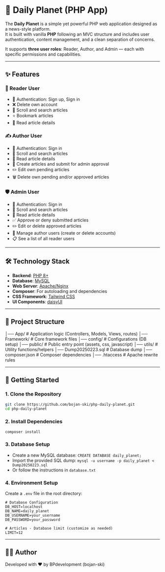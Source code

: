 # 📰 Daily Planet (PHP App)

The **Daily Planet** is a simple yet powerful PHP web application designed as a news-style platform.  
It is built with vanilla **PHP** following an MVC structure and includes user authentication, content management, and a clean separation of concerns.

It supports **three user roles**: Reader, Author, and Admin — each with specific permissions and capabilities.

---

## ✨ Features

### 👤 Reader User
- 🔐 Authentication: Sign up, Sign in  
- ❌ Delete own account  
- 📜 Scroll and search articles  
- ⭐ Bookmark articles  
- 📖 Read article details  

### ✍️ Author User
- 🔐 Authentication: Sign in  
- 📜 Scroll and search articles  
- 📖 Read article details  
- 📝 Create articles and submit for admin approval  
- ✏️ Edit own pending articles  
- 🗑️ Delete own pending and/or approved articles  

### 🛡️ Admin User
- 🔐 Authentication: Sign in  
- 📜 Scroll and search articles  
- 📖 Read article details  
- ✅ Approve or deny submitted articles  
- ✏️ Edit or delete approved articles  
- 👤 Manage author users (create or delete accounts)  
- 📋 See a list of all reader users  

---

## 🛠️ Technology Stack
- **Backend**: [PHP 8+](https://www.php.net/)
- **Database**: [MySQL](https://www.mysql.com/)
- **Web Server**: [Apache/Nginx](https://www.apachefriends.org/)
- **Composer**: For autoloading and dependencies  
- **CSS Framework**: [Tailwind CSS](https://tailwindcss.com/)  
- **UI Components**: [daisyUI](https://daisyui.com/)  

---

## 📂 Project Structure
│── App/            # Application logic (Controllers, Models, Views, routes)
│── Framework/      # Core framework files
│── config/         # Configurations (DB setup)
│── public/         # Public entry point (assets, css, javascript)
│── utils/          # Utility functions/helpers
│── Dump20250223.sql # Database dump
│── composer.json   # Composer dependencies
│── .htaccess       # Apache rewrite rules

---

## 🚀 Getting Started

### 1. Clone the Repository
```bash
git clone https://github.com/bojan-ski/php-daily-planet.git
cd php-daily-planet
```

### 2. Install Dependencies
```bash
composer install
```

### 3. Database Setup
- Create a new MySQL database: `CREATE DATABASE daily_planet;`
- Import the provided SQL dump: `mysql -u username -p daily_planet < Dump20250223.sql`
- Or follow the instructions in `database.txt`

### 4. Environment Setup
Create a `.env` file in the root directory:
```env
# Database Configuration
DB_HOST=localhost
DB_NAME=daily_planet
DB_USERNAME=your_username
DB_PASSWORD=your_password

# Articles - Database limit (customize as needed)
LIMIT=12
```

---

## 👨‍💻 Author
Developed with ❤️ by BPdevelopment (bojan-ski)